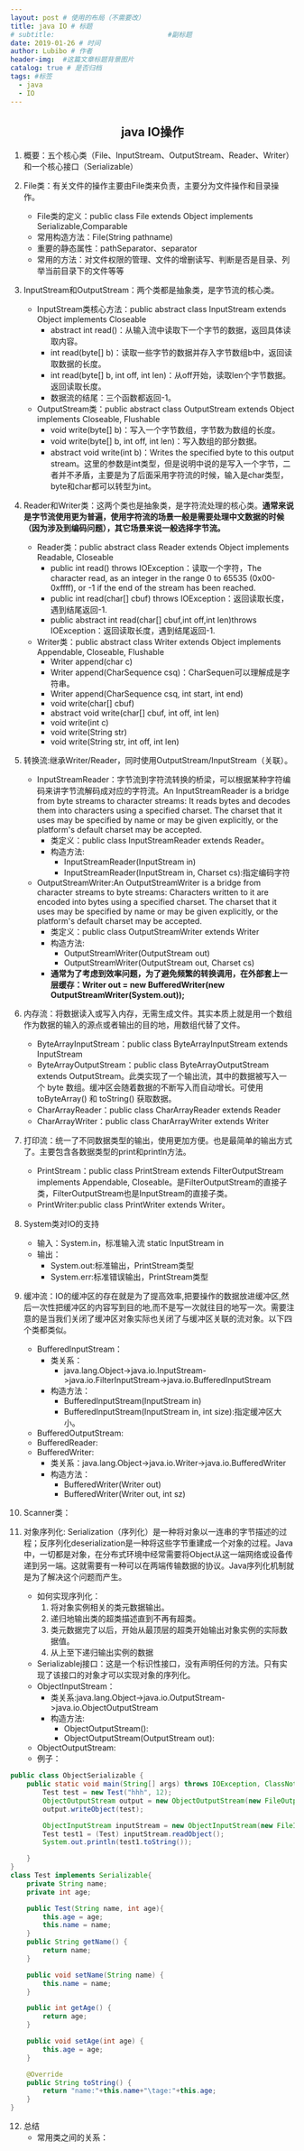 ```yaml
---
layout: post # 使用的布局（不需要改）
title: java IO # 标题
# subtitle:                            #副标题
date: 2019-01-26 # 时间
author: Lubibo # 作者
header-img:  #这篇文章标题背景图片
catalog: true # 是否归档
tags: #标签
  - java
  - IO
---
```


## <center> java IO操作</center>
1. 概要：五个核心类（File、InputStream、OutputStream、Reader、Writer）和一个核心接口（Serializable）

2. File类：有关文件的操作主要由File类来负责，主要分为文件操作和目录操作。
    - File类的定义：public class File extends Object implements Serializable,Comparable<File>
    - 常用构造方法：File(String pathname)
    - 重要的静态属性：pathSeparator、separator
    - 常用的方法：对文件权限的管理、文件的增删读写、判断是否是目录、列举当前目录下的文件等等

3. InputStream和OutputStream：两个类都是抽象类，是字节流的核心类。
    - InputStream类核心方法：public abstract class InputStream extends Object implements Closeable
        - abstract int 	read()：从输入流中读取下一个字节的数据，返回具体读取内容。
        - int 	read(byte[] b)：读取一些字节的数据并存入字节数组b中，返回读取数据的长度。
        - int 	read(byte[] b, int off, int len)：从off开始，读取len个字节数据。返回读取长度。
        - 数据流的结尾：三个函数都返回-1。
    - OutputStream类：public abstract class OutputStream extends Object implements Closeable, Flushable
        - void 	write(byte[] b)：写入一个字节数组，字节数为数组的长度。
        - void 	write(byte[] b, int off, int len)：写入数组的部分数据。
        - abstract void 	write(int b)：Writes the specified byte to this output stream。这里的参数是int类型，但是说明中说的是写入一个字节，二者并不矛盾，主要是为了后面采用字符流的时候，输入是char类型，byte和char都可以转型为int。

4. Reader和Writer类：这两个类也是抽象类，是字符流处理的核心类。**通常来说是字节流使用更为普遍，使用字符流的场景一般是需要处理中文数据的时候（因为涉及到编码问题），其它场景来说一般选择字节流。**
    - Reader类：public abstract class Reader extends Object implements Readable, Closeable
        - public int read() throws IOException：读取一个字符，The character read, as an integer in the range 0 to 65535 (0x00-0xffff), or -1 if the end of the stream has been reached.
        - public int read(char[] cbuf) throws IOException：返回读取长度，遇到结尾返回-1.
        - public abstract int read(char[] cbuf,int off,int len)throws IOException：返回读取长度，遇到结尾返回-1.
    - Writer类：public abstract class Writer extends Object implements Appendable, Closeable, Flushable
        - Writer 	append(char c)
        - Writer 	append(CharSequence csq)：CharSequen可以理解成是字符串。
        - Writer 	append(CharSequence csq, int start, int end)
        - void 	write(char[] cbuf)
        - abstract void 	write(char[] cbuf, int off, int len)
        - void 	write(int c)
        - void 	write(String str)
        - void 	write(String str, int off, int len)

5. 转换流:继承Writer/Reader，同时使用OutputStream/InputStream（关联）。
    - InputStreamReader：字节流到字符流转换的桥梁，可以根据某种字符编码来讲字节流解码成对应的字符流。An InputStreamReader is a bridge from byte streams to character streams: It reads bytes and decodes them into characters using a specified charset. The charset that it uses may be specified by name or may be given explicitly, or the platform's default charset may be accepted. 
        - 类定义：public class InputStreamReader extends Reader。
        - 构造方法:
            - InputStreamReader(InputStream in)
            - InputStreamReader(InputStream in, Charset cs):指定编码字符
    - OutputStreamWriter:An OutputStreamWriter is a bridge from character streams to byte streams: Characters written to it are encoded into bytes using a specified charset. The charset that it uses may be specified by name or may be given explicitly, or the platform's default charset may be accepted. 
        - 类定义：public class OutputStreamWriter extends Writer
        - 构造方法:
            - OutputStreamWriter(OutputStream out)
            - OutputStreamWriter(OutputStream out, Charset cs)
        - **通常为了考虑到效率问题，为了避免频繁的转换调用，在外部套上一层缓存：Writer out = new BufferedWriter(new OutputStreamWriter(System.out));**
6. 内存流：将数据读入或写入内存，无需生成文件。其实本质上就是用一个数组作为数据的输入的源点或者输出的目的地，用数组代替了文件。
    - ByteArrayInputStream：public class ByteArrayInputStream extends InputStream
    - ByteArrayOutputStream：public class ByteArrayOutputStream extends OutputStream。此类实现了一个输出流，其中的数据被写入一个 byte 数组。缓冲区会随着数据的不断写入而自动增长。可使用 toByteArray() 和 toString() 获取数据。
    - CharArrayReader：public class CharArrayReader extends Reader
    - CharArrayWriter：public class CharArrayWriter extends Writer

7. 打印流：统一了不同数据类型的输出，使用更加方便。也是最简单的输出方式了。主要包含各数据类型的print和println方法。
    - PrintStream：public class PrintStream extends FilterOutputStream implements Appendable, Closeable。是FilterOutputStream的直接子类，FilterOutputStream也是InputStream的直接子类。
    - PrintWriter:public class PrintWriter extends Writer。

8. System类对IO的支持
    - 输入：System.in，标准输入流   static InputStream 	in
    - 输出：
        - System.out:标准输出，PrintStream类型
        - System.err:标准错误输出，PrintStream类型

9. 缓冲流：IO的缓冲区的存在就是为了提高效率,把要操作的数据放进缓冲区,然后一次性把缓冲区的内容写到目的地,而不是写一次就往目的地写一次。需要注意的是当我们关闭了缓冲区对象实际也关闭了与缓冲区关联的流对象。以下四个类都类似。
    - BufferedInputStream：
        - 类关系：          
            - java.lang.Object->java.io.InputStream->java.io.FilterInputStream->java.io.BufferedInputStream 
        - 构造方法：
            - BufferedInputStream(InputStream in)
            - BufferedInputStream(InputStream in, int size):指定缓冲区大小。
    - BufferedOutputStream:
    - BufferedReader:
    - BufferedWriter:
        - 类关系：java.lang.Object->java.io.Writer->java.io.BufferedWriter 
        - 构造方法：
            - BufferedWriter(Writer out)
            - BufferedWriter(Writer out, int sz)

10. Scanner类：


11. 对象序列化: Serialization（序列化）是一种将对象以一连串的字节描述的过程；反序列化deserialization是一种将这些字节重建成一个对象的过程。Java中，一切都是对象，在分布式环境中经常需要将Object从这一端网络或设备传递到另一端。这就需要有一种可以在两端传输数据的协议。Java序列化机制就是为了解决这个问题而产生。
    - 如何实现序列化：
        1. 将对象实例相关的类元数据输出。
        2. 递归地输出类的超类描述直到不再有超类。
        3. 类元数据完了以后，开始从最顶层的超类开始输出对象实例的实际数据值。
        4. 从上至下递归输出实例的数据
    - Serializablej接口：这是一个标识性接口，没有声明任何的方法。只有实现了该接口的对象才可以实现对象的序列化。
    - ObjectInputStream：
        - 类关系:java.lang.Object->java.io.OutputStream->java.io.ObjectOutputStream 
        - 构造方法:
            - ObjectOutputStream():
            - ObjectOutputStream(OutputStream out):
    - ObjectOutputStream:
    - 例子：

```java
public class ObjectSerializable {
    public static void main(String[] args) throws IOException, ClassNotFoundException {
        Test test = new Test("hhh", 12);
        ObjectOutputStream output = new ObjectOutputStream(new FileOutputStream("test.txt"));
        output.writeObject(test);

        ObjectInputStream inputStream = new ObjectInputStream(new FileInputStream("test.txt"));
        Test test1 = (Test) inputStream.readObject();
        System.out.println(test1.toString());

    }
}
class Test implements Serializable{
    private String name;
    private int age;

    public Test(String name, int age){
        this.age = age;
        this.name = name;
    }
    public String getName() {
        return name;
    }

    public void setName(String name) {
        this.name = name;
    }

    public int getAge() {
        return age;
    }

    public void setAge(int age) {
        this.age = age;
    }

    @Override
    public String toString() {
        return "name:"+this.name+"\tage:"+this.age;
    }
}
```

12. 总结
    - 常用类之间的关系：
